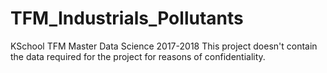 # TFM_Industrials_Pollutants
 KSchool TFM Master Data Science 2017-2018
 This project doesn't contain the data required for the project for reasons of confidentiality.
